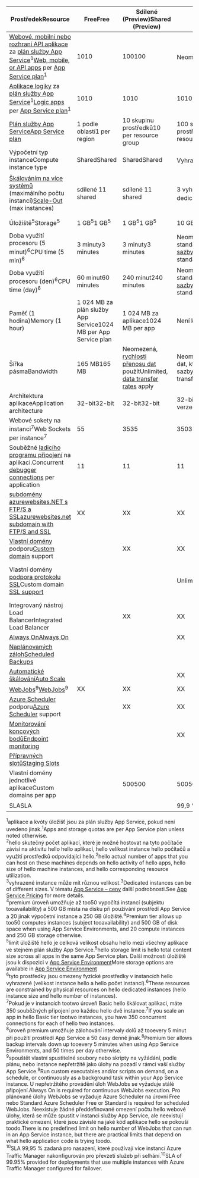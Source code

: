 | <span data-ttu-id="ae877-101">Prostředek</span><span class="sxs-lookup"><span data-stu-id="ae877-101">Resource</span></span> | <span data-ttu-id="ae877-102">Free</span><span class="sxs-lookup"><span data-stu-id="ae877-102">Free</span></span> | <span data-ttu-id="ae877-103">Sdílené (Preview)</span><span class="sxs-lookup"><span data-stu-id="ae877-103">Shared (Preview)</span></span> | <span data-ttu-id="ae877-104">Basic</span><span class="sxs-lookup"><span data-stu-id="ae877-104">Basic</span></span> | <span data-ttu-id="ae877-105">Standard</span><span class="sxs-lookup"><span data-stu-id="ae877-105">Standard</span></span> | <span data-ttu-id="ae877-106">Premium (Preview)</span><span class="sxs-lookup"><span data-stu-id="ae877-106">Premium (Preview)</span></span></th> |
| --- | --- | --- | --- | --- | --- |
| <span data-ttu-id="ae877-107">[Webové, mobilní nebo rozhraní API aplikace](https://azure.microsoft.com/services/app-service/) za [plán služby App Service](../articles/app-service/azure-web-sites-web-hosting-plans-in-depth-overview.md)<sup>1</sup></span><span class="sxs-lookup"><span data-stu-id="ae877-107">[Web, mobile, or API apps](https://azure.microsoft.com/services/app-service/) per [App Service plan](../articles/app-service/azure-web-sites-web-hosting-plans-in-depth-overview.md)<sup>1</sup></span></span> |<span data-ttu-id="ae877-108">10</span><span class="sxs-lookup"><span data-stu-id="ae877-108">10</span></span> |<span data-ttu-id="ae877-109">100</span><span class="sxs-lookup"><span data-stu-id="ae877-109">100</span></span> |<span data-ttu-id="ae877-110">Neomezená<sup>2</sup></span><span class="sxs-lookup"><span data-stu-id="ae877-110">Unlimited<sup>2</sup></span></span> |<span data-ttu-id="ae877-111">Neomezená<sup>2</sup></span><span class="sxs-lookup"><span data-stu-id="ae877-111">Unlimited<sup>2</sup></span></span> |<span data-ttu-id="ae877-112">Neomezená<sup>2</sup></span><span class="sxs-lookup"><span data-stu-id="ae877-112">Unlimited<sup>2</sup></span></span> |
| <span data-ttu-id="ae877-113">[Aplikace logiky](https://azure.microsoft.com/services/app-service/logic/) za [plán služby App Service](../articles/app-service/azure-web-sites-web-hosting-plans-in-depth-overview.md)</a><sup>1</sup></span><span class="sxs-lookup"><span data-stu-id="ae877-113">[Logic apps](https://azure.microsoft.com/services/app-service/logic/) per [App Service plan](../articles/app-service/azure-web-sites-web-hosting-plans-in-depth-overview.md)</a><sup>1</sup></span></span> |<span data-ttu-id="ae877-114">10</span><span class="sxs-lookup"><span data-stu-id="ae877-114">10</span></span> |<span data-ttu-id="ae877-115">10</span><span class="sxs-lookup"><span data-stu-id="ae877-115">10</span></span> |<span data-ttu-id="ae877-116">10</span><span class="sxs-lookup"><span data-stu-id="ae877-116">10</span></span> |<span data-ttu-id="ae877-117">20 za jádra</span><span class="sxs-lookup"><span data-stu-id="ae877-117">20 per core</span></span> |<span data-ttu-id="ae877-118">20 za jádra</span><span class="sxs-lookup"><span data-stu-id="ae877-118">20 per core</span></span> |
| [<span data-ttu-id="ae877-119">Plán služby App Service</span><span class="sxs-lookup"><span data-stu-id="ae877-119">App Service plan</span></span>](../articles/app-service/azure-web-sites-web-hosting-plans-in-depth-overview.md) |<span data-ttu-id="ae877-120">1 podle oblastí</span><span class="sxs-lookup"><span data-stu-id="ae877-120">1 per region</span></span> |<span data-ttu-id="ae877-121">10 skupinu prostředků</span><span class="sxs-lookup"><span data-stu-id="ae877-121">10 per resource group</span></span> |<span data-ttu-id="ae877-122">100 skupinu prostředků</span><span class="sxs-lookup"><span data-stu-id="ae877-122">100 per resource group</span></span> |<span data-ttu-id="ae877-123">100 skupinu prostředků</span><span class="sxs-lookup"><span data-stu-id="ae877-123">100 per resource group</span></span> |<span data-ttu-id="ae877-124">100 skupinu prostředků</span><span class="sxs-lookup"><span data-stu-id="ae877-124">100 per resource group</span></span> |
| <span data-ttu-id="ae877-125">Výpočetní typ instance</span><span class="sxs-lookup"><span data-stu-id="ae877-125">Compute instance type</span></span> |<span data-ttu-id="ae877-126">Shared</span><span class="sxs-lookup"><span data-stu-id="ae877-126">Shared</span></span> |<span data-ttu-id="ae877-127">Shared</span><span class="sxs-lookup"><span data-stu-id="ae877-127">Shared</span></span> |<span data-ttu-id="ae877-128">Vyhrazené<sup>3</sup></span><span class="sxs-lookup"><span data-stu-id="ae877-128">Dedicated<sup>3</sup></span></span> |<span data-ttu-id="ae877-129">Vyhrazené<sup>3</sup></span><span class="sxs-lookup"><span data-stu-id="ae877-129">Dedicated<sup>3</sup></span></span> |<span data-ttu-id="ae877-130">Vyhrazené<sup>3</sup></span><span class="sxs-lookup"><span data-stu-id="ae877-130">Dedicated<sup>3</sup></span></span></p> |
| <span data-ttu-id="ae877-131">[Škálováním na více systémů](../articles/app-service-web/web-sites-scale.md) (maximálního počtu instancí)</span><span class="sxs-lookup"><span data-stu-id="ae877-131">[Scale-Out](../articles/app-service-web/web-sites-scale.md) (max instances)</span></span> |<span data-ttu-id="ae877-132">sdílené 1</span><span class="sxs-lookup"><span data-stu-id="ae877-132">1 shared</span></span> |<span data-ttu-id="ae877-133">sdílené 1</span><span class="sxs-lookup"><span data-stu-id="ae877-133">1 shared</span></span> |<span data-ttu-id="ae877-134">3 vyhrazené<sup>3</sup></span><span class="sxs-lookup"><span data-stu-id="ae877-134">3 dedicated<sup>3</sup></span></span> |<span data-ttu-id="ae877-135">10 vyhrazené<sup>3</sup></span><span class="sxs-lookup"><span data-stu-id="ae877-135">10 dedicated<sup>3</sup></span></span> |<span data-ttu-id="ae877-136">20 vyhrazené (50 v App Service Environment)<sup>3,4</sup></span><span class="sxs-lookup"><span data-stu-id="ae877-136">20 dedicated (50 in ASE)<sup>3,4</sup></span></span> |
| <span data-ttu-id="ae877-137">Úložiště<sup>5</sup></span><span class="sxs-lookup"><span data-stu-id="ae877-137">Storage<sup>5</sup></span></span> |<span data-ttu-id="ae877-138">1 GB<sup>5</sup></span><span class="sxs-lookup"><span data-stu-id="ae877-138">1 GB<sup>5</sup></span></span> |<span data-ttu-id="ae877-139">1 GB<sup>5</sup></span><span class="sxs-lookup"><span data-stu-id="ae877-139">1 GB<sup>5</sup></span></span> |<span data-ttu-id="ae877-140">10 GB<sup>5</sup></span><span class="sxs-lookup"><span data-stu-id="ae877-140">10 GB<sup>5</sup></span></span> |<span data-ttu-id="ae877-141">50 GB<sup>5</sup></span><span class="sxs-lookup"><span data-stu-id="ae877-141">50 GB<sup>5</sup></span></span> |<span data-ttu-id="ae877-142">500 GB<sup>4,5</sup></span><span class="sxs-lookup"><span data-stu-id="ae877-142">500 GB<sup>4,5</sup></span></span></p> |
| <span data-ttu-id="ae877-143">Doba využití procesoru (5 minut)<sup>6</sup></span><span class="sxs-lookup"><span data-stu-id="ae877-143">CPU time (5 min)<sup>6</sup></span></span> |<span data-ttu-id="ae877-144">3 minuty</span><span class="sxs-lookup"><span data-stu-id="ae877-144">3 minutes</span></span> |<span data-ttu-id="ae877-145">3 minuty</span><span class="sxs-lookup"><span data-stu-id="ae877-145">3 minutes</span></span> |<span data-ttu-id="ae877-146">Neomezená, platíte na standardní [sazby](https://azure.microsoft.com/pricing/details/app-service/)</a></span><span class="sxs-lookup"><span data-stu-id="ae877-146">Unlimited, pay at standard [rates](https://azure.microsoft.com/pricing/details/app-service/)</a></span></span> |<span data-ttu-id="ae877-147">Neomezený, platím na sazby úrovně standard</span><span class="sxs-lookup"><span data-stu-id="ae877-147">Unlimited, pay at standard rates</span></span> |<span data-ttu-id="ae877-148">Neomezený, platím na sazby úrovně standard</span><span class="sxs-lookup"><span data-stu-id="ae877-148">Unlimited, pay at standard rates</span></span> |
| <span data-ttu-id="ae877-149">Doba využití procesoru (den)<sup>6</sup></span><span class="sxs-lookup"><span data-stu-id="ae877-149">CPU time (day)<sup>6</sup></span></span> |<span data-ttu-id="ae877-150">60 minut</span><span class="sxs-lookup"><span data-stu-id="ae877-150">60 minutes</span></span> |<span data-ttu-id="ae877-151">240 minut</span><span class="sxs-lookup"><span data-stu-id="ae877-151">240 minutes</span></span> |<span data-ttu-id="ae877-152">Neomezená, platíte na standardní [sazby](https://azure.microsoft.com/pricing/details/app-service/)</a></span><span class="sxs-lookup"><span data-stu-id="ae877-152">Unlimited, pay at standard [rates](https://azure.microsoft.com/pricing/details/app-service/)</a></span></span> |<span data-ttu-id="ae877-153">Neomezený, platím na sazby úrovně standard</span><span class="sxs-lookup"><span data-stu-id="ae877-153">Unlimited, pay at standard rates</span></span> |<span data-ttu-id="ae877-154">Neomezený, platím na sazby úrovně standard</span><span class="sxs-lookup"><span data-stu-id="ae877-154">Unlimited, pay at standard rates</span></span> |
| <span data-ttu-id="ae877-155">Paměť (1 hodina)</span><span class="sxs-lookup"><span data-stu-id="ae877-155">Memory (1 hour)</span></span> |<span data-ttu-id="ae877-156">1 024 MB za plán služby App Service</span><span class="sxs-lookup"><span data-stu-id="ae877-156">1024 MB per App Service plan</span></span> |<span data-ttu-id="ae877-157">1 024 MB za aplikace</span><span class="sxs-lookup"><span data-stu-id="ae877-157">1024 MB per app</span></span> |<span data-ttu-id="ae877-158">Není k dispozici</span><span class="sxs-lookup"><span data-stu-id="ae877-158">N/A</span></span> |<span data-ttu-id="ae877-159">Není dostupné.</span><span class="sxs-lookup"><span data-stu-id="ae877-159">N/A</span></span> |<span data-ttu-id="ae877-160">Není k dispozici</span><span class="sxs-lookup"><span data-stu-id="ae877-160">N/A</span></span> |
| <span data-ttu-id="ae877-161">Šířka pásma</span><span class="sxs-lookup"><span data-stu-id="ae877-161">Bandwidth</span></span> |<span data-ttu-id="ae877-162">165 MB</span><span class="sxs-lookup"><span data-stu-id="ae877-162">165 MB</span></span> |<span data-ttu-id="ae877-163">Neomezená, [rychlosti přenosu dat](https://azure.microsoft.com/pricing/details/data-transfers/) použít</span><span class="sxs-lookup"><span data-stu-id="ae877-163">Unlimited, [data transfer rates](https://azure.microsoft.com/pricing/details/data-transfers/) apply</span></span> |<span data-ttu-id="ae877-164">Neomezený přenos dat, které platí sazby</span><span class="sxs-lookup"><span data-stu-id="ae877-164">Unlimited, data transfer rates apply</span></span> |<span data-ttu-id="ae877-165">Neomezený přenos dat, které platí sazby</span><span class="sxs-lookup"><span data-stu-id="ae877-165">Unlimited, data transfer rates apply</span></span> |<span data-ttu-id="ae877-166">Neomezený přenos dat, které platí sazby</span><span class="sxs-lookup"><span data-stu-id="ae877-166">Unlimited, data transfer rates apply</span></span> |
| <span data-ttu-id="ae877-167">Architektura aplikace</span><span class="sxs-lookup"><span data-stu-id="ae877-167">Application architecture</span></span> |<span data-ttu-id="ae877-168">32-bit</span><span class="sxs-lookup"><span data-stu-id="ae877-168">32-bit</span></span> |<span data-ttu-id="ae877-169">32-bit</span><span class="sxs-lookup"><span data-stu-id="ae877-169">32-bit</span></span> |<span data-ttu-id="ae877-170">32-bit nebo 64bitová verze</span><span class="sxs-lookup"><span data-stu-id="ae877-170">32-bit/64-bit</span></span> |<span data-ttu-id="ae877-171">32-bit nebo 64bitová verze</span><span class="sxs-lookup"><span data-stu-id="ae877-171">32-bit/64-bit</span></span> |<span data-ttu-id="ae877-172">32-bit nebo 64bitová verze</span><span class="sxs-lookup"><span data-stu-id="ae877-172">32-bit/64-bit</span></span> |
| <span data-ttu-id="ae877-173">Webové sokety na instanci<sup>7</sup></span><span class="sxs-lookup"><span data-stu-id="ae877-173">Web Sockets per instance<sup>7</sup></span></span> |<span data-ttu-id="ae877-174">5</span><span class="sxs-lookup"><span data-stu-id="ae877-174">5</span></span> |<span data-ttu-id="ae877-175">35</span><span class="sxs-lookup"><span data-stu-id="ae877-175">35</span></span> |<span data-ttu-id="ae877-176">350</span><span class="sxs-lookup"><span data-stu-id="ae877-176">350</span></span> |<span data-ttu-id="ae877-177">Unlimited</span><span class="sxs-lookup"><span data-stu-id="ae877-177">Unlimited</span></span> |<span data-ttu-id="ae877-178">Unlimited</span><span class="sxs-lookup"><span data-stu-id="ae877-178">Unlimited</span></span> |
| <span data-ttu-id="ae877-179">Souběžné [ladicího programu připojení](../articles/app-service-web/web-sites-dotnet-troubleshoot-visual-studio.md) na aplikaci.</span><span class="sxs-lookup"><span data-stu-id="ae877-179">Concurrent [debugger connections](../articles/app-service-web/web-sites-dotnet-troubleshoot-visual-studio.md) per application</span></span> |<span data-ttu-id="ae877-180">1</span><span class="sxs-lookup"><span data-stu-id="ae877-180">1</span></span> |<span data-ttu-id="ae877-181">1</span><span class="sxs-lookup"><span data-stu-id="ae877-181">1</span></span> |<span data-ttu-id="ae877-182">1</span><span class="sxs-lookup"><span data-stu-id="ae877-182">1</span></span> |<span data-ttu-id="ae877-183">5</span><span class="sxs-lookup"><span data-stu-id="ae877-183">5</span></span> |<span data-ttu-id="ae877-184">5</span><span class="sxs-lookup"><span data-stu-id="ae877-184">5</span></span> |
| [<span data-ttu-id="ae877-185">subdomény azurewebsites.NET s FTP/S a SSL</span><span class="sxs-lookup"><span data-stu-id="ae877-185">azurewebsites.net subdomain with FTP/S and SSL</span></span>](../articles/app-service-web/web-sites-configure-ssl-certificate.md) |<span data-ttu-id="ae877-186">X</span><span class="sxs-lookup"><span data-stu-id="ae877-186">X</span></span> |<span data-ttu-id="ae877-187">X</span><span class="sxs-lookup"><span data-stu-id="ae877-187">X</span></span> |<span data-ttu-id="ae877-188">X</span><span class="sxs-lookup"><span data-stu-id="ae877-188">X</span></span> |<span data-ttu-id="ae877-189">X</span><span class="sxs-lookup"><span data-stu-id="ae877-189">X</span></span> |<span data-ttu-id="ae877-190">X</span><span class="sxs-lookup"><span data-stu-id="ae877-190">X</span></span> |
| <span data-ttu-id="ae877-191">[Vlastní domény](../articles/app-service-web/web-sites-custom-domain-name.md) podporu</span><span class="sxs-lookup"><span data-stu-id="ae877-191">[Custom domain](../articles/app-service-web/web-sites-custom-domain-name.md) support</span></span> | |<span data-ttu-id="ae877-192">X</span><span class="sxs-lookup"><span data-stu-id="ae877-192">X</span></span> |<span data-ttu-id="ae877-193">X</span><span class="sxs-lookup"><span data-stu-id="ae877-193">X</span></span> |<span data-ttu-id="ae877-194">X</span><span class="sxs-lookup"><span data-stu-id="ae877-194">X</span></span> |<span data-ttu-id="ae877-195">X</span><span class="sxs-lookup"><span data-stu-id="ae877-195">X</span></span> |
| <span data-ttu-id="ae877-196">Vlastní domény [podpora protokolu SSL](../articles/app-service-web/web-sites-configure-ssl-certificate.md)</span><span class="sxs-lookup"><span data-stu-id="ae877-196">Custom domain [SSL support](../articles/app-service-web/web-sites-configure-ssl-certificate.md)</span></span> | | |<span data-ttu-id="ae877-197">Unlimited</span><span class="sxs-lookup"><span data-stu-id="ae877-197">Unlimited</span></span> |<span data-ttu-id="ae877-198">Neomezený, 5 SNI SSL a 1 připojení IP SSL zahrnuté</span><span class="sxs-lookup"><span data-stu-id="ae877-198">Unlimited, 5 SNI SSL and 1 IP SSL connections included</span></span> |<span data-ttu-id="ae877-199">Neomezený, 5 SNI SSL a 1 připojení IP SSL zahrnuté</span><span class="sxs-lookup"><span data-stu-id="ae877-199">Unlimited, 5 SNI SSL and 1 IP SSL connections included</span></span> |
| <span data-ttu-id="ae877-200">Integrovaný nástroj Load Balancer</span><span class="sxs-lookup"><span data-stu-id="ae877-200">Integrated Load Balancer</span></span> | |<span data-ttu-id="ae877-201">X</span><span class="sxs-lookup"><span data-stu-id="ae877-201">X</span></span> |<span data-ttu-id="ae877-202">X</span><span class="sxs-lookup"><span data-stu-id="ae877-202">X</span></span> |<span data-ttu-id="ae877-203">X</span><span class="sxs-lookup"><span data-stu-id="ae877-203">X</span></span> |<span data-ttu-id="ae877-204">X</span><span class="sxs-lookup"><span data-stu-id="ae877-204">X</span></span> |
| [<span data-ttu-id="ae877-205">Always On</span><span class="sxs-lookup"><span data-stu-id="ae877-205">Always On</span></span>](../articles/app-service-web/web-sites-configure.md) | | |<span data-ttu-id="ae877-206">X</span><span class="sxs-lookup"><span data-stu-id="ae877-206">X</span></span> |<span data-ttu-id="ae877-207">X</span><span class="sxs-lookup"><span data-stu-id="ae877-207">X</span></span> |<span data-ttu-id="ae877-208">X</span><span class="sxs-lookup"><span data-stu-id="ae877-208">X</span></span> |
| [<span data-ttu-id="ae877-209">Naplánovaných záloh</span><span class="sxs-lookup"><span data-stu-id="ae877-209">Scheduled Backups</span></span>](../articles/app-service-web/web-sites-backup.md) | | | |<span data-ttu-id="ae877-210">Jednou za den</span><span class="sxs-lookup"><span data-stu-id="ae877-210">Once per day</span></span> |<span data-ttu-id="ae877-211">Každých 5 minut<sup>8</sup></span><span class="sxs-lookup"><span data-stu-id="ae877-211">Once every 5 minutes<sup>8</sup></span></span> |
| [<span data-ttu-id="ae877-212">Automatické škálování</span><span class="sxs-lookup"><span data-stu-id="ae877-212">Auto Scale</span></span>](../articles/app-service-web/web-sites-scale.md) | | |<span data-ttu-id="ae877-213">X</span><span class="sxs-lookup"><span data-stu-id="ae877-213">X</span></span> |<span data-ttu-id="ae877-214">X</span><span class="sxs-lookup"><span data-stu-id="ae877-214">X</span></span> |<span data-ttu-id="ae877-215">X</span><span class="sxs-lookup"><span data-stu-id="ae877-215">X</span></span> |
| <span data-ttu-id="ae877-216">[WebJobs](../articles/app-service-web/web-sites-create-web-jobs.md)<sup>9</sup></span><span class="sxs-lookup"><span data-stu-id="ae877-216">[WebJobs](../articles/app-service-web/web-sites-create-web-jobs.md)<sup>9</sup></span></span> |<span data-ttu-id="ae877-217">X</span><span class="sxs-lookup"><span data-stu-id="ae877-217">X</span></span> |<span data-ttu-id="ae877-218">X</span><span class="sxs-lookup"><span data-stu-id="ae877-218">X</span></span> |<span data-ttu-id="ae877-219">X</span><span class="sxs-lookup"><span data-stu-id="ae877-219">X</span></span> |<span data-ttu-id="ae877-220">X</span><span class="sxs-lookup"><span data-stu-id="ae877-220">X</span></span> |<span data-ttu-id="ae877-221">X</span><span class="sxs-lookup"><span data-stu-id="ae877-221">X</span></span> |
| <span data-ttu-id="ae877-222">[Azure Scheduler](https://azure.microsoft.com/services/scheduler/) podporu</span><span class="sxs-lookup"><span data-stu-id="ae877-222">[Azure Scheduler](https://azure.microsoft.com/services/scheduler/) support</span></span> | |<span data-ttu-id="ae877-223">X</span><span class="sxs-lookup"><span data-stu-id="ae877-223">X</span></span> |<span data-ttu-id="ae877-224">X</span><span class="sxs-lookup"><span data-stu-id="ae877-224">X</span></span> |<span data-ttu-id="ae877-225">X</span><span class="sxs-lookup"><span data-stu-id="ae877-225">X</span></span> |<span data-ttu-id="ae877-226">X</span><span class="sxs-lookup"><span data-stu-id="ae877-226">X</span></span> |
| [<span data-ttu-id="ae877-227">Monitorování koncových bodů</span><span class="sxs-lookup"><span data-stu-id="ae877-227">Endpoint monitoring</span></span>](../articles/app-service-web/web-sites-monitor.md) | | |<span data-ttu-id="ae877-228">X</span><span class="sxs-lookup"><span data-stu-id="ae877-228">X</span></span> |<span data-ttu-id="ae877-229">X</span><span class="sxs-lookup"><span data-stu-id="ae877-229">X</span></span> |<span data-ttu-id="ae877-230">X</span><span class="sxs-lookup"><span data-stu-id="ae877-230">X</span></span> |
| [<span data-ttu-id="ae877-231">Přípravných slotů</span><span class="sxs-lookup"><span data-stu-id="ae877-231">Staging Slots</span></span>](../articles/app-service-web/web-sites-staged-publishing.md) | | | |<span data-ttu-id="ae877-232">5</span><span class="sxs-lookup"><span data-stu-id="ae877-232">5</span></span> |<span data-ttu-id="ae877-233">20</span><span class="sxs-lookup"><span data-stu-id="ae877-233">20</span></span> |
| <span data-ttu-id="ae877-234">Vlastní domény jednotlivé aplikace</a></span><span class="sxs-lookup"><span data-stu-id="ae877-234">Custom domains per app</a></span></span> | |<span data-ttu-id="ae877-235">500</span><span class="sxs-lookup"><span data-stu-id="ae877-235">500</span></span> |<span data-ttu-id="ae877-236">500</span><span class="sxs-lookup"><span data-stu-id="ae877-236">500</span></span> |<span data-ttu-id="ae877-237">500</span><span class="sxs-lookup"><span data-stu-id="ae877-237">500</span></span> |<span data-ttu-id="ae877-238">500</span><span class="sxs-lookup"><span data-stu-id="ae877-238">500</span></span> |
| <span data-ttu-id="ae877-239">SLA</span><span class="sxs-lookup"><span data-stu-id="ae877-239">SLA</span></span> | |<p> |<span data-ttu-id="ae877-240">99,9 %</span><span class="sxs-lookup"><span data-stu-id="ae877-240">99.9%</span></span> |<span data-ttu-id="ae877-241">99.95%<sup>10</sup></span><span class="sxs-lookup"><span data-stu-id="ae877-241">99.95%<sup>10</sup></span></span> |<span data-ttu-id="ae877-242">99.95%<sup>10</sup></span><span class="sxs-lookup"><span data-stu-id="ae877-242">99.95%<sup>10</sup></span></span> |

<span data-ttu-id="ae877-243"><sup>1</sup>aplikace a kvóty úložišť jsou za plán služby App Service, pokud není uvedeno jinak.</span><span class="sxs-lookup"><span data-stu-id="ae877-243"><sup>1</sup>Apps and storage quotas are per App Service plan unless noted otherwise.</span></span>  
<span data-ttu-id="ae877-244"><sup>2</sup>hello skutečný počet aplikací, které je možné hostovat na tyto počítače závisí na aktivitu hello hello aplikací, hello velikost instance hello počítačů a využití prostředků odpovídající hello.</span><span class="sxs-lookup"><span data-stu-id="ae877-244"><sup>2</sup>hello actual number of apps that you can host on these machines depends on hello activity of hello apps, hello size of hello machine instances, and hello corresponding resource utilization.</span></span>  
<span data-ttu-id="ae877-245"><sup>3</sup>vyhrazené instance může mít různou velikost.</span><span class="sxs-lookup"><span data-stu-id="ae877-245"><sup>3</sup>Dedicated instances can be of different sizes.</span></span> <span data-ttu-id="ae877-246">V tématu [App Service – ceny](https://azure.microsoft.com/pricing/details/data-transfers/pricing/details/app-service/) další podrobnosti.</span><span class="sxs-lookup"><span data-stu-id="ae877-246">See [App Service Pricing](https://azure.microsoft.com/pricing/details/data-transfers/pricing/details/app-service/) for more details.</span></span>  
<span data-ttu-id="ae877-247"><sup>4</sup>premium úroveň umožňuje až too50 vypočítá instancí (subjektu tooavailability) a 500 GB místa na disku při používání prostředí App Service a 20 jinak výpočetní instance a 250 GB úložiště.</span><span class="sxs-lookup"><span data-stu-id="ae877-247"><sup>4</sup>Premium tier allows up too50 computes instances (subject tooavailability) and 500 GB of disk space when using App Service Environments, and 20 compute instances and 250 GB storage otherwise.</span></span>  
<span data-ttu-id="ae877-248"><sup>5</sup>limit úložiště hello je celková velikost obsahu hello mezi všechny aplikace ve stejném plán služby App Service.</span><span class="sxs-lookup"><span data-stu-id="ae877-248"><sup>5</sup>hello storage limit is hello total content size across all apps in the same App Service plan.</span></span> <span data-ttu-id="ae877-249">Další možnosti úložiště jsou k dispozici v [App Service Environment](../articles/app-service-web/app-service-web-configure-an-app-service-environment.md#storage)</span><span class="sxs-lookup"><span data-stu-id="ae877-249">More storage options are available in [App Service Environment](../articles/app-service-web/app-service-web-configure-an-app-service-environment.md#storage)</span></span>  
<span data-ttu-id="ae877-250"><sup>6</sup>tyto prostředky jsou omezeny fyzické prostředky v instancích hello vyhrazené (velikost instance hello a hello počet instancí).</span><span class="sxs-lookup"><span data-stu-id="ae877-250"><sup>6</sup>These resources are constrained by physical resources on hello dedicated instances (hello instance size and hello number of instances).</span></span>  
<span data-ttu-id="ae877-251"><sup>7</sup>Pokud je v instancích tootwo úroveň Basic hello škálovat aplikaci, máte 350 souběžných připojení pro každou hello dvě instance.</span><span class="sxs-lookup"><span data-stu-id="ae877-251"><sup>7</sup>If you scale an app in hello Basic tier tootwo instances, you have 350 concurrent connections for each of hello two instances.</span></span>  
<span data-ttu-id="ae877-252"><sup>8</sup>úroveň premium umožňuje zálohování intervaly dolů až tooevery 5 minut při použití prostředí App Service a 50 časy denně jinak.</span><span class="sxs-lookup"><span data-stu-id="ae877-252"><sup>8</sup>Premium tier allows backup intervals down up tooevery 5 minutes when using App Service Environments, and 50 times per day otherwise.</span></span>  
<span data-ttu-id="ae877-253"><sup>9</sup>spouštět vlastní spustitelné soubory nebo skripty na vyžádání, podle plánu, nebo instance nepřetržitě jako úlohy na pozadí v rámci vaší služby App Service.</span><span class="sxs-lookup"><span data-stu-id="ae877-253"><sup>9</sup>Run custom executables and/or scripts on demand, on a schedule, or continuously as a background task within your App Service instance.</span></span> <span data-ttu-id="ae877-254">U nepřetržitého provádění úloh WebJobs se vyžaduje stálé připojení.</span><span class="sxs-lookup"><span data-stu-id="ae877-254">Always On is required for continuous WebJobs execution.</span></span> <span data-ttu-id="ae877-255">Pro plánované úlohy WebJobs se vyžaduje Azure Scheduler na úrovni Free nebo Standard.</span><span class="sxs-lookup"><span data-stu-id="ae877-255">Azure Scheduler Free or Standard is required for scheduled WebJobs.</span></span> <span data-ttu-id="ae877-256">Neexistuje žádné předdefinované omezení počtu hello webové úlohy, která se může spustit v instanci služby App Service, ale neexistují praktické omezení, které jsou závislé na jaké kód aplikace hello se pokouší toodo.</span><span class="sxs-lookup"><span data-stu-id="ae877-256">There is no predefined limit on hello number of WebJobs that can run in an App Service instance, but there are practical limits that depend on what hello application code is trying toodo.</span></span>   
<span data-ttu-id="ae877-257"><sup>10</sup>SLA 99,95 % zadaná pro nasazení, které používají více instancí Azure Traffic Manager nakonfigurován pro převzetí služeb při selhání.</span><span class="sxs-lookup"><span data-stu-id="ae877-257"><sup>10</sup>SLA of 99.95% provided for deployments that use multiple instances with Azure Traffic Manager configured for failover.</span></span>  

